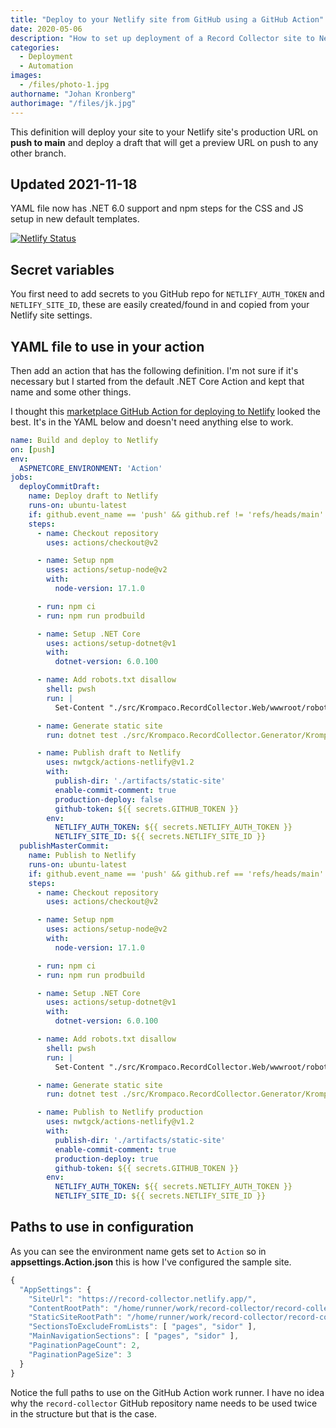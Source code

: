 ```yaml
---
title: "Deploy to your Netlify site from GitHub using a GitHub Action"
date: 2020-05-06
description: "How to set up deployment of a Record Collector site to Netlify using a GitHub Action."
categories:
  - Deployment
  - Automation
images:
  - /files/photo-1.jpg
authorname: "Johan Kronberg"
authorimage: "/files/jk.jpg"
---
```

This definition will deploy your site to your Netlify site's production URL on **push to main** and deploy a draft that will get a preview URL on push to any other branch.
<!--more-->
## Updated 2021-11-18

YAML file now has .NET 6.0 support and npm steps for the CSS and JS setup in new default templates.

[![Netlify Status](https://api.netlify.com/api/v1/badges/97fc0268-36e9-408f-995c-13ed2605a11e/deploy-status)](https://record-collector.netlify.app/)

## Secret variables

You first need to add secrets to you GitHub repo for `NETLIFY_AUTH_TOKEN` and `NETLIFY_SITE_ID`, these are easily created/found in and copied from your Netlify site settings.

## YAML file to use in your action

Then add an action that has the following definition. I'm not sure if it's necessary but I started from the default .NET Core Action and kept that name and some other things.

I thought this [marketplace GitHub Action for deploying to Netlify](https://github.com/marketplace/actions/netlify-actions) looked the best. It's in the YAML below and doesn't need anything else to work.

```yml
name: Build and deploy to Netlify
on: [push]
env:
  ASPNETCORE_ENVIRONMENT: 'Action'
jobs:
  deployCommitDraft:
    name: Deploy draft to Netlify
    runs-on: ubuntu-latest
    if: github.event_name == 'push' && github.ref != 'refs/heads/main'
    steps:
      - name: Checkout repository
        uses: actions/checkout@v2

      - name: Setup npm
        uses: actions/setup-node@v2
        with:
          node-version: 17.1.0

      - run: npm ci
      - run: npm run prodbuild

      - name: Setup .NET Core
        uses: actions/setup-dotnet@v1
        with:
          dotnet-version: 6.0.100

      - name: Add robots.txt disallow
        shell: pwsh
        run: |
          Set-Content "./src/Krompaco.RecordCollector.Web/wwwroot/robots.txt" "User-agent: *`r`nDisallow: /"

      - name: Generate static site
        run: dotnet test ./src/Krompaco.RecordCollector.Generator/Krompaco.RecordCollector.Generator.csproj --logger "console;verbosity=detailed"

      - name: Publish draft to Netlify
        uses: nwtgck/actions-netlify@v1.2
        with:
          publish-dir: './artifacts/static-site'
          enable-commit-comment: true
          production-deploy: false
          github-token: ${{ secrets.GITHUB_TOKEN }}
        env:
          NETLIFY_AUTH_TOKEN: ${{ secrets.NETLIFY_AUTH_TOKEN }}
          NETLIFY_SITE_ID: ${{ secrets.NETLIFY_SITE_ID }}
  publishMasterCommit:
    name: Publish to Netlify
    runs-on: ubuntu-latest
    if: github.event_name == 'push' && github.ref == 'refs/heads/main'
    steps:
      - name: Checkout repository
        uses: actions/checkout@v2

      - name: Setup npm
        uses: actions/setup-node@v2
        with:
          node-version: 17.1.0

      - run: npm ci
      - run: npm run prodbuild

      - name: Setup .NET Core
        uses: actions/setup-dotnet@v1
        with:
          dotnet-version: 6.0.100

      - name: Add robots.txt disallow
        shell: pwsh
        run: |
          Set-Content "./src/Krompaco.RecordCollector.Web/wwwroot/robots.txt" "User-agent: *`r`nDisallow: /"

      - name: Generate static site
        run: dotnet test ./src/Krompaco.RecordCollector.Generator/Krompaco.RecordCollector.Generator.csproj --logger "console;verbosity=detailed"

      - name: Publish to Netlify production
        uses: nwtgck/actions-netlify@v1.2
        with:
          publish-dir: './artifacts/static-site'
          enable-commit-comment: true
          production-deploy: true
          github-token: ${{ secrets.GITHUB_TOKEN }}
        env:
          NETLIFY_AUTH_TOKEN: ${{ secrets.NETLIFY_AUTH_TOKEN }}
          NETLIFY_SITE_ID: ${{ secrets.NETLIFY_SITE_ID }}

```

## Paths to use in configuration

As you can see the environment name gets set to `Action` so in **appsettings.Action.json** this is how I've configured the sample site.

```js
{
  "AppSettings": {
    "SiteUrl": "https://record-collector.netlify.app/",
    "ContentRootPath": "/home/runner/work/record-collector/record-collector/docs/content-record-collector-net/",
    "StaticSiteRootPath": "/home/runner/work/record-collector/record-collector/artifacts/static-site/",
    "SectionsToExcludeFromLists": [ "pages", "sidor" ],
    "MainNavigationSections": [ "pages", "sidor" ],
    "PaginationPageCount": 2,
    "PaginationPageSize": 3
  }
}
```

Notice the full paths to use on the GitHub Action work runner. I have no idea why the `record-collector` GitHub repository name needs to be used twice in the structure but that is the case.
